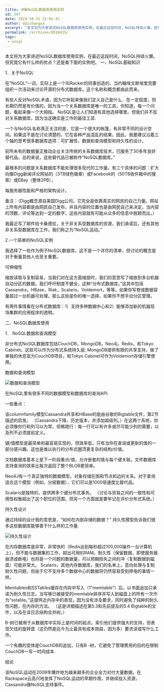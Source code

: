```yaml
---
title: 详解NoSQL数据库使用实例
id: 247
date: 2024-10-31 22:01:41
author: daichangya
excerpt: "本文将为大家讲述NoSQL数据库使用实例，在最近这段时间，NoSQL持续火爆。但究竟它有什么样的优点？还是看下面的实例吧。一、NoSQL基础知识1．关于NoSQL在“NoSQL”一词，实际上是一个叫Racker的同事创造的，当约翰埃文斯埃里克要组织一次活动来讨论开源的分布式数据库。这个名称和概念都由此"
permalink: /archives/8918415/
tags: 
 - nosql
---
```


 

本文将为大家讲述NoSQL数据库使用实例，在最近这段时间，NoSQL持续火爆。但究竟它有什么样的优点？还是看下面的实例吧。
一、NoSQL基础知识

1．关于NoSQL

在“NoSQL”一词，实际上是一个叫Racker的同事创造的，当约翰埃文斯埃里克要组织一次活动来讨论开源的分布式数据库。这个名称和概念都由此而来。

有些人反对NoSQL术语，因为它听起来像我们定义自己是什么．在一定程度，但长期仍然是有价值的，因为当一个关系数据库是唯一的工具，你知道，每一个问题，看起来像一个大拇指。 NoSQL是让人们知道有其他选择哪里。但我们并不反对关系数据库，因为当这确实是工作的最佳工具.

一个与NoSQL名称真正关注的是，它是一个很大的帐篷，有非常不同的设计空间。如果这不是在讨论清楚的，它在各种产品混乱的结果。因此，我要建议沿着三个轴的思考很多数据库选项：可扩展性，数据和查询模型和持久性的设计。

前所未有的数据量正推动企业关注传统的关系数据库技术，已服务了30多年良好替代品。总的来说，这些替代品已被称作“NoSQL数据库。”

最根本的问题是关系数据库不能处理很多现代的工作量。有三个具体的问题：扩大向像Digg新闻评论网站的（3TB绿色徽章）或Facebook的（50TB收件箱中的搜索）或EBay（整体2PB），

每服务器性能和严格的架构设计。

备注：（Digg概念源自美国Digg公司。它完全是依靠真实的网民的自己力量。网站上所有内容都是由网民自己发布，并且内容的位置也是由网民自己来决定。当内容的顶数，评论等达到一定的数字，这些内容就有可能从众多的信息中脱颖而出。）

我最近写了邮件给卡桑德拉，关于非关系型数据库的资源，我们承诺后，还有其他非关系型数据库在工作，我们称之为“NoSQL运动。”

2.一个简单的NoSQL实例

我选择了一些作为例子NoSQL数据库。这不是一个详尽的清单，但讨论的概念是对于衡量其他人也至关重要。

可伸缩性

缩放读取与复制容易，当我们对在这方面缩放时，我们的意思写了缩放到多台机器自动分区的数据。我们呼吁制度不健全，这种“分布式数据库。”这其中包括Cassandra，HBase，Riak，Scalaris，Voldemort，等等。如果你写卷或数据容量超过一台机器可处理，那么这些是你的唯一选择，如果你不想手动分区管理。

有两件事情看在分布式数据库：1）支持多种数据中心和2）能够添加新的机器现场集群的应用程序的透明。

二、NoSQL数据库使用

1． NoSQL数据和查询模型

非分布式NoSQL数据库包括CouchDB，MongoDB，Neo4j，Redis，和Tokyo Cabinet。这些可以作为分布式系统持久层; MongoDB提供有限的共享支持，做了单独的休息室为CouchDB项目，和Tokyo Cabinet可作为Voldemort存储引擎使用。

数据和查询模型

![数据和查询模型](http://images.51cto.com/files/uploadimg/20100401/0947390.gif)

在NoSQL里有很多不同的数据模型和数据库的查询API.

一些重点：

该columnfamily模型Cassandra共享和HBase的是由谷歌的Bigtable文件，第2节描述的启发。 （Cassandra下降，历史版本，并添加超级列。）在这两个系统，你必须像你行和列习以为常，但稀疏行：每一行可以有许多或尽可能少列的需要，以及列不必须提前定义。

键/值模型是最简单和最容易实现的，但效率低，只有当你在查询或更新的值的一部分感兴趣。这也是难以执行的分布式圈顶更复杂的结构/价值。

文档数据库基本上是下一阶段重点/值，允许嵌套的值与每个键关联。文件数据库支持查询的效率比每次返回了整个BLOB更简单。

Neo4J有一个真正独特的数据模型，对象存储在图和节点和边的关系。对于查询适合这个模型（例如，分层数据），它们可以是1000倍速度比替代品。

Scalaris是独特的，提供跨多个键分布式事务。 （讨论与贸易之间的一致性和可用性权衡超出了这个职位的范围，但另一个方面就是要牢记在评价分布式系统。）

持久性设计

通过持续的设计我的意思是，“如何在内部存储的数据？” 持久性模型告诉我们很多这些数据库能够善于什么样的工作量.

![持久性设计](http://images.51cto.com/files/uploadimg/20100401/0947391.gif)

在内存数据库是非常，非常快的（Redis达到每秒超过100,000操作一台计算机上），但不能与数据集的工作，超出可用的RAM。耐久性（保留数据，即使服务器崩溃或断电）也将是一个问题的数据量，可以预期损失之间的冲（复制数据到磁盘）可能非常大。 Scalaris，其他内存数据库，我们的名单上，意向处理与复制耐久性问题，但由于它不支持多个数据中心的数据将仍然容易受到停电的事情一样。

Memtables和SSTables缓存在内存中写入（1“memtable”）后，以书面追加只承诺为耐久性日志。当写够已被接受的memtable排序并写入到磁盘上的所有一次作为“sstable。”这提供近内存中的表现，因为没有涉及要求，同时避免了纯粹的耐久性问题，在内存的方法。 （这是详细描述在第5.3和先前提及的5.4 Bigtable的文件，以及在该日志结构合并树。）

B-树已被用于从数据库中实际上是时间的起点。索引他们提供强大的支持，但表现欠佳的旋转盘（这仍然是迄今为止最具有成本效益，因为多）要求读或写什么工作。

一个有趣的变体是CouchDB的追加，只有B -树，它避免了管理费用的目的在限制CouchDB一写一时间成本.

结论

该NoSQL运动在2009年爆炸地为越来越多的企业全力对付大量数据。在Rackspace云高兴地发挥了NoSQL运动的早期作用，并继续投入资源，Cassandra像NoSQL支持事件。